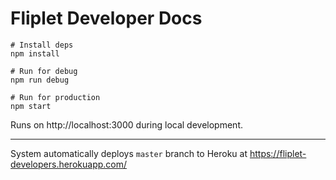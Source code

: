 # Fliplet Developer Docs

```
# Install deps
npm install

# Run for debug
npm run debug

# Run for production
npm start
```

Runs on http://localhost:3000 during local development.

---

System automatically deploys `master` branch to Heroku at https://fliplet-developers.herokuapp.com/
